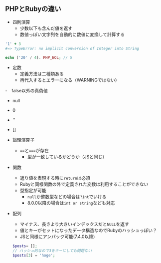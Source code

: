 ## PHPとRubyの違い
- 四則演算
  - 少数以下も含んだ値を返す
  - 数値っぽい文字列を自動的に数値に変換して計算する

```ruby
'1' + 3
#=> TypeError: no implicit conversion of Integer into String
```

```php
echo ('20' / 4). PHP_EOL; // 5
```

- 定数
  - 定義方法は二種類ある
  - 再代入するとエラーになる（WARNINGではない）

-　false以外の真偽値
  - null
  - 0
  - ''
  - []

- 論理演算子
  - `==`と`===`が存在
     - 型が一致しているかどうか（JSと同じ）

- 関数
  - 返り値を表現する時に`return`は必須
  - Rubyと同様関数の外で定義された変数は利用することができない
  - 型指定が可能
    - `null`か整数型などの場合は`?int`でいける
    - 8.0.0以降の場合は`int or string`なども対応

- 配列
  - マイナス、長さより大きいインデックスだと`NULL`を返す
  - 値とキーがセットになったデータ構造なのでRubyのハッシュっぽい？ 
  - JSと同様にアンパック可能(7.4.0以降)

  ```php
  $posts= [];
  // ハッシュ的なので3をキーにしても問題ない
  $posts[3] = 'hoge';
  ```
